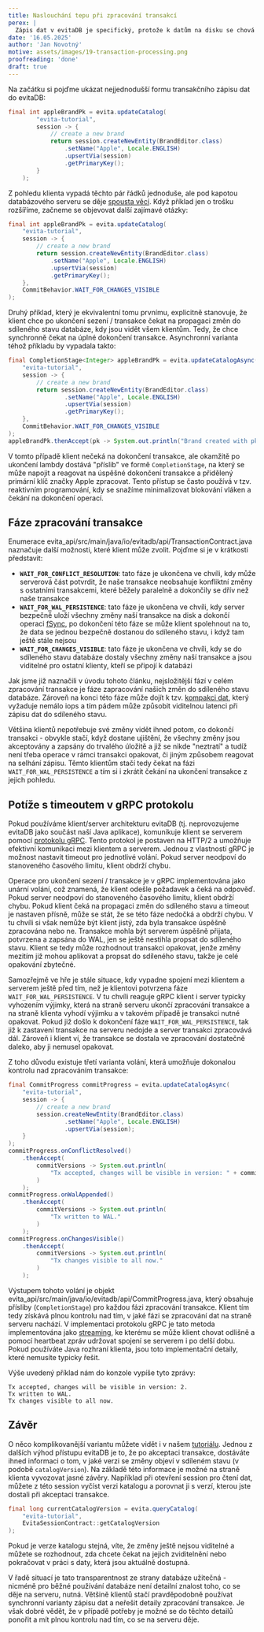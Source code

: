 ```yaml
---
title: Naslouchání tepu při zpracování transakcí
perex: |
  Zápis dat v evitaDB je specifický, protože k datům na disku se chová jako k neměnným. Všechny změny jsou připojovány na konec souborů formou přírůstků. Tento přístup má své pozitivní i negativní stránky. Jednou z nevýhod je to, že musí docházet ke kompakci dat, protože soubory se postupně plní zastaralými záznamy, které se provádí v rámci zpracování transakce synchronně, když jsou splněny podmínky pro detekci nadměrného množství zastaralých dat v datovém souboru. Tento fakt se může propisovat do latence při commitu transakce. V tomto článku se podíváme na to, jak můžeme na tento fakt reagovat na straně klienta. 
date: '16.05.2025'
author: 'Jan Novotný'
motive: assets/images/19-transaction-processing.png
proofreading: 'done'
draft: true
---
```

Na začátku si pojďme ukázat nejjednodušší formu transakčního zápisu dat do evitaDB:

```java
final int appleBrandPk = evita.updateCatalog(
		"evita-tutorial",
		session -> {
			// create a new brand
			return session.createNewEntity(BrandEditor.class)
				.setName("Apple", Locale.ENGLISH)
				.upsertVia(session)
				.getPrimaryKey();
		}
	);
```

Z pohledu klienta vypadá těchto pár řádků jednoduše, ale pod kapotou databázového serveru se děje [spousta věcí](https://evitadb.io/documentation/deep-dive/transactions#lifecycle-of-a-transaction). Když příklad jen o trošku rozšíříme, začneme se objevovat další zajímavé otázky:

```java
final int appleBrandPk = evita.updateCatalog(
    "evita-tutorial",
    session -> {
        // create a new brand
        return session.createNewEntity(BrandEditor.class)
            .setName("Apple", Locale.ENGLISH)
            .upsertVia(session)
            .getPrimaryKey();
    },
    CommitBehavior.WAIT_FOR_CHANGES_VISIBLE
);
```

Druhý příklad, který je ekvivalentní tomu prvnímu, explicitně stanovuje, že klient chce po ukončení sezení / transakce čekat na propagaci změn do sdíleného stavu databáze, kdy jsou vidět všem klientům. Tedy, že chce synchronně čekat na úplné dokončení transakce. Asynchronní varianta téhož příkladu by vypadala takto:

```java
final CompletionStage<Integer> appleBrandPk = evita.updateCatalogAsync(
    "evita-tutorial",
    session -> {
        // create a new brand
        return session.createNewEntity(BrandEditor.class)
                .setName("Apple", Locale.ENGLISH)
                .upsertVia(session)
                .getPrimaryKey();
    },
    CommitBehavior.WAIT_FOR_CHANGES_VISIBLE
);
appleBrandPk.thenAccept(pk -> System.out.println("Brand created with pk: " + pk));
```

V tomto případě klient nečeká na dokončení transakce, ale okamžitě po ukončení lambdy dostává "příslib" ve formě `CompletionStage`, na který se může napojit a reagovat na úspěšné dokončení transakce a přidělený primární klíč značky Apple zpracovat. Tento přístup se často používá v tzv. reaktivním programování, kdy se snažíme minimalizovat blokování vláken a čekání na dokončení operací.

## Fáze zpracování transakce

Enumerace <SourceClass>evita_api/src/main/java/io/evitadb/api/TransactionContract.java</SourceClass> naznačuje další možnosti, které klient může zvolit. Pojďme si je v krátkosti představit:

- **`WAIT_FOR_CONFLICT_RESOLUTION`**: tato fáze je ukončena ve chvíli, kdy může serverová část potvrdit, že naše transakce neobsahuje konfliktní změny s ostatními transakcemi, které běžely paralelně a dokončily se dřív než naše transakce 
- **`WAIT_FOR_WAL_PERSISTENCE`**: tato fáze je ukončena ve chvíli, kdy server bezpečně uloží všechny změny naší transakce na disk a dokončí operaci [fSync](https://en.wikipedia.org/wiki/Sync_(Unix)), po dokončení této fáze se může klient spolehnout na to, že data se jednou bezpečně dostanou do sdíleného stavu, i když tam ještě stále nejsou
- **`WAIT_FOR_CHANGES_VISIBLE`**: tato fáze je ukončena ve chvíli, kdy se do sdíleného stavu databáze dostaly všechny změny naší transakce a jsou viditelné pro ostatní klienty, kteří se připojí k databázi

Jak jsme již naznačili v úvodu tohoto článku, nejsložitější fází v celém zpracování transakce je fáze zapracování našich změn do sdíleného stavu databáze. Zároveň na konci této fáze může dojít k tzv. [kompakci dat](https://evitadb.io/documentation/deep-dive/storage-model#cleaning-up-the-clutter), který vyžaduje nemálo iops a tím pádem může způsobit viditelnou latenci při zápisu dat do sdíleného stavu.

Většina klientů nepotřebuje své změny vidět ihned potom, co dokončí transakci - obvykle stačí, když dostane ujištění, že všechny změny jsou akceptovány a zapsány do trvalého úložitě a již se nikde "neztratí" a tudíž není třeba operace v rámci transakci opakovat, či jiným způsobem reagovat na selhání zápisu. Těmto klientům stačí tedy čekat na fázi `WAIT_FOR_WAL_PERSISTENCE` a tím si i zkrátit čekání na ukončení transakce z jejich pohledu.

## Potíže s timeoutem v gRPC protokolu

Pokud používáme klient/server architekturu evitaDB (tj. neprovozujeme evitaDB jako součást naší Java aplikace), komunikuje klient se serverem pomocí [protokolu gRPC](https://grpc.io/docs/). Tento protokol je postaven na HTTP/2 a umožňuje efektivní komunikaci mezi klientem a serverem. Jednou z vlastností gRPC je možnost nastavit timeout pro jednotlivé volání. Pokud server neodpoví do stanoveného časového limitu, klient obdrží chybu.

Operace pro ukončení sezení / transakce je v gRPC implementována jako unární volání, což znamená, že klient odešle požadavek a čeká na odpověď. Pokud server neodpoví do stanoveného časového limitu, klient obdrží chybu. Pokud klient čeká na propagaci změn do sdíleného stavu a timeout je nastaven přísně, může se stát, že se této fáze nedočká a obdrží chybu. V tu chvíli si však nemůže být klient jistý, zda byla transakce úspěšně zpracována nebo ne. Transakce mohla být serverem úspěšně přijata, potvrzena a zapsána do WAL, jen se ještě nestihla propsat do sdíleného stavu. Klient se tedy může rozhodnout transakci opakovat, jenže změny mezitím již mohou aplikovat a propsat do sdíleného stavu, takže je celé opakování zbytečné.

<Note type="info">

Samozřejmě ve hře je stále situace, kdy vypadne spojení mezi klientem a serverem ještě před tím, než je klientovi potvrzena fáze `WAIT_FOR_WAL_PERSISTENCE`. V tu chvíli reaguje gRPC klient i server typicky vyhozením výjimky, která na straně serveru ukončí zpracování transakce a na straně klienta vyhodí výjimku a v takovém případě je transakci nutné opakovat. Pokud již došlo k dokončení fáze `WAIT_FOR_WAL_PERSISTENCE`, tak již k zastavení transakce na serveru nedojde a server transakci zpracovává dál. Zároveň i klient ví, že transakce se dostala ve zpracování dostatečně daleko, aby ji nemusel opakovat.

</Note>

Z toho důvodu existuje třetí varianta volání, která umožňuje dokonalou kontrolu nad zpracováním transakce:

```java
final CommitProgress commitProgress = evita.updateCatalogAsync(
    "evita-tutorial",
    session -> {
        // create a new brand
        session.createNewEntity(BrandEditor.class)
                .setName("Apple", Locale.ENGLISH)
                .upsertVia(session);
    }
);
commitProgress.onConflictResolved()
    .thenAccept(
        commitVersions -> System.out.println(
            "Tx accepted, changes will be visible in version: " + commitVersions.catalogVersion() + "."
        )
    );
commitProgress.onWalAppended()
    .thenAccept(
        commitVersions -> System.out.println(
            "Tx written to WAL."
        )
    );
commitProgress.onChangesVisible()
    .thenAccept(
        commitVersions -> System.out.println(
            "Tx changes visible to all now."
        )
    );
```

Výstupem tohoto volání je objekt <SourceClass>evita_api/src/main/java/io/evitadb/api/CommitProgress.java</SourceClass>, který obsahuje přísliby (`CompletionStage`) pro každou fázi zpracování transakce. Klient tím tedy získává plnou kontrolu nad tím, v jaké fázi se zpracování dat na straně serveru nachází. V implementaci protokolu gRPC je tato metoda implementována jako [streaming](https://grpc.io/docs/what-is-grpc/core-concepts/#server-streaming-rpc), ke kterému se může klient chovat odlišně a pomocí heartbeat zpráv udržovat spojení se serverem i po delší dobu. Pokud používáte Java rozhraní klienta, jsou toto implementační detaily, které nemusíte typicky řešit.

Výše uvedený příklad nám do konzole vypíše tyto zprávy:

```
Tx accepted, changes will be visible in version: 2.
Tx written to WAL.
Tx changes visible to all now.
```

## Závěr

O něco komplikovanější variantu můžete vidět i v našem [tutoriálu](https://github.com/FgForrest/evitaDB-tutorial/blob/01.07-listening-to-transaction-processing/src/main/java/io/evitadb/tutorial/Main.java). Jednou z dalších výhod přístupu evitaDB je to, že po akceptaci transakce, dostáváte ihned informaci o tom, v jaké verzi se změny objeví v sdíleném stavu (v podobě `catalogVersion`). Na základě této informace je možné na straně klienta vyvozovat jasné závěry. Například při otevření session pro čtení dat, můžete z této session vyčíst verzi katalogu a porovnat ji s verzí, kterou jste dostali při akceptaci transakce.

```java
final long currentCatalogVersion = evita.queryCatalog(
    "evita-tutorial",
    EvitaSessionContract::getCatalogVersion
);
```

Pokud je verze katalogu stejná, víte, že změny ještě nejsou viditelné a můžete se rozhodnout, zda chcete čekat na jejich zviditelnění nebo pokračovat v práci s daty, která jsou aktuálně dostupná.

V řadě situací je tato transparentnost ze strany databáze užitečná - nicméně pro běžné používání databáze není detailní znalost toho, co se děje na serveru, nutná. Většině klientů stačí pravděpodobně používat synchronní varianty zápisu dat a neřešit detaily zpracování transakce. Je však dobré vědět, že v případě potřeby je možné se do těchto detailů ponořit a mít plnou kontrolu nad tím, co se na serveru děje.